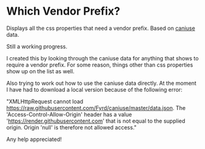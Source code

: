 # Which Vendor Prefix?

Displays all the css properties that need a vendor prefix. Based on [caniuse](https://github.com/Fyrd/caniuse) data.

Still a working progress.

I created this by looking through the caniuse data for anything that shows to require a vendor prefix. For some reason, things other than css properties show up on the list as well.

Also trying to work out how to use the caniuse data directly. At the moment I have had to download a local version because of the following error:

"XMLHttpRequest cannot load https://raw.githubusercontent.com/Fyrd/caniuse/master/data.json. The 'Access-Control-Allow-Origin' header has a value 'https://render.githubusercontent.com' that is not equal to the supplied origin. Origin 'null' is therefore not allowed access."

Any help appreciated!